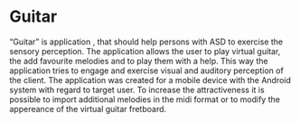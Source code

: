 # Guitar
“Guitar” is application , that should help persons with ASD to exercise the sensory perception. The application allows the user to play virtual guitar, the add favourite melodies and to play them with a help. This way the application tries to engage and exercise visual and auditory perception of the client. The application was created for a mobile device with the Android system with regard to target user. To increase the attractiveness it is possible to import additional melodies in the midi format or to modify the appereance of the virtual guitar fretboard.
